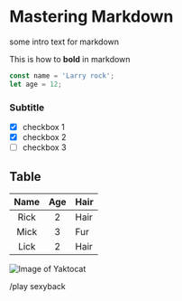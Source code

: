 # Mastering Markdown

some intro text for markdown

This is how to **bold** in markdown

```javascript
const name = 'Larry rock';
let age = 12;
```

### Subtitle
* [x] checkbox 1
* [x] checkbox 2
* [ ] checkbox 3

## Table 

|  Name  |  Age  |  Hair  |
|:------:|:-----:|--------|
|  Rick  |  2    |  Hair  |
|  Mick  |  3    |  Fur   |
|  Lick  |  2    |  Hair  |

![Image of Yaktocat](https://octodex.github.com/images/yaktocat.png)

/play sexyback